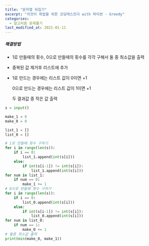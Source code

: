 ```yaml
---
title: "문자열 뒤집기"
excerpt: "이것이 취업을 위한 코딩테스트다 with 파이썬 - Greedy"
categories:
  - 알고리즘 문제풀기
last_modified_at: 2021-01-11
---
```


##### 해결방법

- 1로 만들때의 횟수, 0으로 만들때의 횟수를 각각 구해서 둘 중 최소값을 출력

- 중복된 값 제거후 리스트에 추가

- 1로 만드는 경우에는 리스트 값이 0이면 +1

  0으로 만드는 경우에는 리스트 값이 1이면 +1

  두 결과값 중 작은 값 출력

```python
s = input()

make_1 = 0
make_0 = 0

list_1 = []
list_0 = []

# 1로 만들때 횟수 구하기
for i in range(len(s)):
    if i == 0:
        list_1.append(int(s[i]))
    else:
        if int(s[i-1]) != int(s[i]):
            list_1.append(int(s[i]))
for num in list_1:
    if num == 0:
        make_1 += 1
# 0으로 반들때 횟수 구하기
for i in range(len(s)):
    if i == 0:
        list_0.append(int(s[i]))
    else:
        if int(s[i-1]) != int(s[i]):
            list_0.append(int(s[i]))
for num in list_0:
    if num == 1:
        make_0 += 1
# 둘중 최소값 출력
print(min(make_0, make_1))
```

